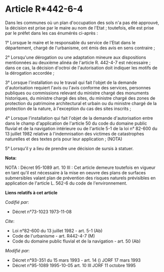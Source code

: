 # Article R*442-6-4

Dans les communes où un plan d'occupation des sols n'a pas été approuvé, la décision est prise par le maire au nom de
l'Etat ; toutefois, elle est prise par le préfet dans les cas énumérés ci-après :

1° Lorsque le maire et le responsable du service de l'Etat dans le département, chargé de l'urbanisme, ont émis des avis en
sens contraire ;

2° Lorsqu'une dérogation ou une adaptation mineure aux dispositions mentionnées au deuxième alinéa de l'article R. 442-4-7
est nécessaire ; dans ce cas, la décision d'octroi de l'autorisation doit indiquer les motifs de la dérogation accordée ;

3° Lorsque l'installation ou le travail qui fait l'objet de la demande d'autorisation requiert l'avis ou l'avis conforme des
services, personnes publiques ou commissions relevant du ministre chargé des monuments historiques, du ministre chargé des
sites, du ministre chargé des zones de protection du patrimoine architectural et urbain ou du ministre chargé de la
protection de la nature, à l'exception du cas des sites inscrits ;

4° Lorsque l'installation qui fait l'objet de la demande d'autorisation entre dans le champ d'application de l'article 50 du
code du domaine public fluvial et de la navigation intérieure ou de l'article 5-1 de la loi n° 82-600 du 13 juillet 1982
relative à l'indemnisation des victimes de catastrophes naturelles et des textes pris pour leur application ; (NOTA)

5° Lorsqu'il y a lieu de prendre une décision de sursis à statuer.

**Nota:**

NOTA : Décret 95-1089 art. 10 III : Cet article demeure toutefois en vigueur en tant qu'il est nécessaire à la mise en oeuvre
des plans de surfaces submersibles valant plan de prévention des risques naturels prévisibles en application de l'article L.
562-6 du code de l'environnement.

**Liens relatifs à cet article**

_Codifié par_:

  - Décret n°73-1023 1973-11-08

_Cite_:

  - Loi n°82-600 du 13 juillet 1982 - art. 5-1 (Ab)
  - Code de l'urbanisme - art. R442-4-7 (M)
  - Code du domaine public fluvial et de la navigation - art. 50 (Ab)

_Modifié par_:

  - Décret n°93-351 du 15 mars 1993 - art. 14 () JORF 17 mars 1993
  - Décret n°95-1089 1995-10-05 art. 10 III JORF 11 octobre 1995
